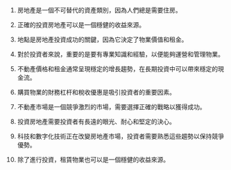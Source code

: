 

1. 房地產是一個不可替代的資產類別，因為人們總是需要住房。

2. 正確的投資房地產可以是一個穩健的收益來源。

3. 地點是房地產投資成功的關鍵，因為它決定了物業價值和租金。

4. 對於投資者來說，重要的是要有專業知識和經驗，以便能夠運營和管理物業。

5. 不動產價格和租金通常呈現穩定的增長趨勢，在長期投資中可以帶來穩定的現金流。

6. 購買物業的財務杠杆和稅收優惠是吸引投資者的重要因素。

7. 不動產市場是一個競爭激烈的市場，需要選擇正確的戰略以獲得成功。

8. 投資房地產需要投資者有長遠的眼光、耐心和堅定的決心。

9. 科技和數字化技術正在改變房地產市場，投資者需要熟悉這些趨勢以保持競爭優勢。

10. 除了進行投資，租賃物業也可以是一個穩健的收益來源。